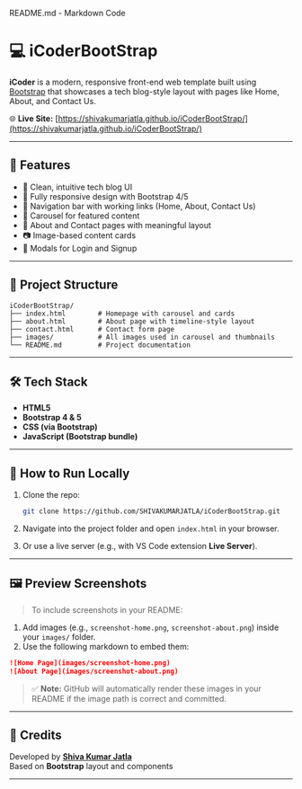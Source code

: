 README.md - Markdown Code

# 💻 iCoderBootStrap

**iCoder** is a modern, responsive front-end web template built using [Bootstrap](https://getbootstrap.com/) that showcases a tech blog-style layout with pages like Home, About, and Contact Us.

🌐 **Live Site:** [https://shivakumarjatla.github.io/iCoderBootStrap/](https://shivakumarjatla.github.io/iCoderBootStrap/)

---

## 🚀 Features

- 🧠 Clean, intuitive tech blog UI
- 📱 Fully responsive design with Bootstrap 4/5
- 🎯 Navigation bar with working links (Home, About, Contact Us)
- 🎡 Carousel for featured content
- 📝 About and Contact pages with meaningful layout
- 📷 Image-based content cards
- 💬 Modals for Login and Signup

---

## 📁 Project Structure

```
iCoderBootStrap/
├── index.html        # Homepage with carousel and cards
├── about.html        # About page with timeline-style layout
├── contact.html      # Contact form page
├── images/           # All images used in carousel and thumbnails
└── README.md         # Project documentation
```

---

## 🛠 Tech Stack

- **HTML5**
- **Bootstrap 4 & 5**
- **CSS (via Bootstrap)**
- **JavaScript (Bootstrap bundle)**

---

## 🧭 How to Run Locally

1. Clone the repo:

   ```bash
   git clone https://github.com/SHIVAKUMARJATLA/iCoderBootStrap.git
   ```

2. Navigate into the project folder and open `index.html` in your browser.

3. Or use a live server (e.g., with VS Code extension **Live Server**).

---

## 🖼️ Preview Screenshots

> To include screenshots in your README:

1. Add images (e.g., `screenshot-home.png`, `screenshot-about.png`) inside your `images/` folder.
2. Use the following markdown to embed them:

```markdown
![Home Page](images/screenshot-home.png)
![About Page](images/screenshot-about.png)
```

> ✅ **Note:** GitHub will automatically render these images in your README if the image path is correct and committed.

---

## 📣 Credits

Developed by **[Shiva Kumar Jatla](https://github.com/SHIVAKUMARJATLA)**  
Based on **Bootstrap** layout and components

---


